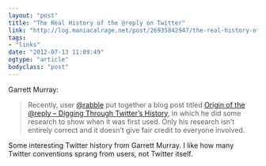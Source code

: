 ```yaml
---
layout: "post"
title: "The Real History of the @reply on Twitter"
link: "http://log.maniacalrage.net/post/26935842947/the-real-history-of-the-reply-on-twitter"
tags: 
- "links"
date: "2012-07-13 11:09:49"
ogtype: "article"
bodyclass: "post"
---
```


Garrett Murray:

> Recently, user [@rabble](https://twitter.com/rabble) put together a blog post titled [Origin of the @reply – Digging Through Twitter’s History](http://anarchogeek.com/2012/07/09/origin-of-the-reply-digging-through-twitters-history/), in which he did some research to show when it was first used. Only his research isn’t entirely correct and it doesn’t give fair credit to everyone involved.

Some interesting Twitter history from Garrett Murray. I like how many Twitter conventions sprang from users, not Twitter itself.